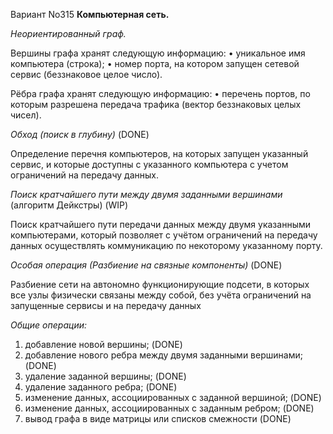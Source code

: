 Вариант No315 
__Компьютерная сеть.__

_Неориентированный граф._

Вершины графа хранят следующую информацию:
• уникальное имя компьютера (строка);
• номер порта, на котором запущен сетевой сервис (беззнаковое целое число).

Рёбра графа хранят следующую информацию:
• перечень портов, по которым разрешена передача трафика (вектор беззнаковых целых чисел).


_Обход (поиск в глубину)_ 
(DONE)

Определение перечня компьютеров, на которых запущен указанный сервис, 
и которые доступны с указанного компьютера 
c учетом ограничений на передачу данных.

_Поиск кратчайшего пути между двумя заданными вершинами_ (алгоритм Дейкстры)
(WIP)

Поиск кратчайшего пути передачи данных 
между двумя указанными компьютерами, 
который позволяет с учётом ограничений на передачу данных 
осуществлять коммуникацию по некоторому указанному порту.

_Особая операция (Разбиение на связные компоненты)_ 
(DONE)

Разбиение сети на автономно функционирующие подсети, 
в которых все узлы физически связаны между собой, 
без учёта ограничений на запущенные сервисы и на передачу данных 



_Общие операции:_

1. добавление новой вершины;                                    (DONE)
2. добавление нового ребра между двумя заданными вершинами;     (DONE)
3. удаление заданной вершины;                                   (DONE)
4. удаление заданного ребра;                                    (DONE)
5. изменение данных, ассоциированных с заданной вершиной;       (DONE)
6. изменение данных, ассоциированных с заданным ребром;         (DONE)
7. вывод графа в виде матрицы или списков смежности             (DONE)
